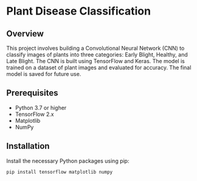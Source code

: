 # Plant Disease Classification

## Overview

This project involves building a Convolutional Neural Network (CNN) to classify images of plants into three categories: Early Blight, Healthy, and Late Blight. The CNN is built using TensorFlow and Keras. The model is trained on a dataset of plant images and evaluated for accuracy. The final model is saved for future use.

## Prerequisites

- Python 3.7 or higher
- TensorFlow 2.x
- Matplotlib
- NumPy

## Installation

Install the necessary Python packages using pip:

```bash
pip install tensorflow matplotlib numpy

 
